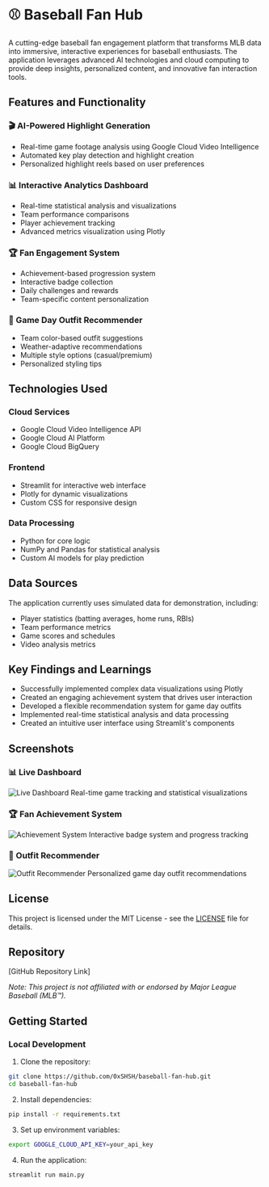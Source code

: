 # ⚾ Baseball Fan Hub

A cutting-edge baseball fan engagement platform that transforms MLB data into immersive, interactive experiences for baseball enthusiasts. The application leverages advanced AI technologies and cloud computing to provide deep insights, personalized content, and innovative fan interaction tools.

## Features and Functionality

### 🎬 AI-Powered Highlight Generation
- Real-time game footage analysis using Google Cloud Video Intelligence
- Automated key play detection and highlight creation
- Personalized highlight reels based on user preferences

### 📊 Interactive Analytics Dashboard
- Real-time statistical analysis and visualizations
- Team performance comparisons
- Player achievement tracking
- Advanced metrics visualization using Plotly

### 🏆 Fan Engagement System
- Achievement-based progression system
- Interactive badge collection
- Daily challenges and rewards
- Team-specific content personalization

### 👕 Game Day Outfit Recommender
- Team color-based outfit suggestions
- Weather-adaptive recommendations
- Multiple style options (casual/premium)
- Personalized styling tips

## Technologies Used

### Cloud Services
- Google Cloud Video Intelligence API
- Google Cloud AI Platform
- Google Cloud BigQuery

### Frontend
- Streamlit for interactive web interface
- Plotly for dynamic visualizations
- Custom CSS for responsive design

### Data Processing
- Python for core logic
- NumPy and Pandas for statistical analysis
- Custom AI models for play prediction

## Data Sources
The application currently uses simulated data for demonstration, including:
- Player statistics (batting averages, home runs, RBIs)
- Team performance metrics
- Game scores and schedules
- Video analysis metrics

## Key Findings and Learnings
- Successfully implemented complex data visualizations using Plotly
- Created an engaging achievement system that drives user interaction
- Developed a flexible recommendation system for game day outfits
- Implemented real-time statistical analysis and data processing
- Created an intuitive user interface using Streamlit's components

## Screenshots

### 📊 Live Dashboard
![Live Dashboard](screenshots/dashboard.png)
Real-time game tracking and statistical visualizations

### 🏆 Fan Achievement System
![Achievement System](screenshots/achievements.png)
Interactive badge system and progress tracking

### 👕 Outfit Recommender
![Outfit Recommender](screenshots/outfit.png)
Personalized game day outfit recommendations

## License
This project is licensed under the MIT License - see the [LICENSE](LICENSE) file for details.

## Repository
[GitHub Repository Link]

*Note: This project is not affiliated with or endorsed by Major League Baseball (MLB™).*

## Getting Started

### Local Development

1. Clone the repository:
```bash
git clone https://github.com/0xSHSH/baseball-fan-hub.git
cd baseball-fan-hub
```

2. Install dependencies:
```bash
pip install -r requirements.txt
```

3. Set up environment variables:
```bash
export GOOGLE_CLOUD_API_KEY=your_api_key
```

4. Run the application:
```bash
streamlit run main.py
